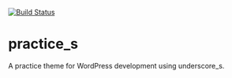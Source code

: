 [![Build Status](https://travis-ci.org/Automattic/_s.svg?branch=master)](https://travis-ci.org/Automattic/_s)

# practice_s

A practice theme for WordPress development using underscore_s.
